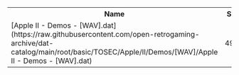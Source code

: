 <table>
<tr><th>Name</th><th>Size</th></tr>
<tr><td>[Apple II - Demos - [WAV].dat](https://raw.githubusercontent.com/open-retrogaming-archive/dat-catalog/main/root/basic/TOSEC/Apple/II/Demos/[WAV]/Apple II - Demos - [WAV].dat)</td><td>4992</td></tr>
</table>
